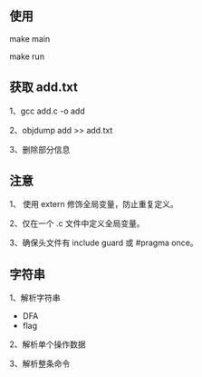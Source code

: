 ## 使用

make main

make run

## 获取 add.txt

1、gcc add.c -o add

2、objdump add >> add.txt

3、删除部分信息


## 注意
1、 使用 extern 修饰全局变量，防止重复定义。

2、仅在一个 .c 文件中定义全局变量。

3、确保头文件有 include guard 或 #pragma once。


## 字符串

1、解析字符串

- DFA
- flag

2、解析单个操作数据

3、解析整条命令
